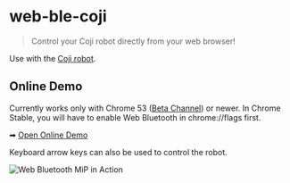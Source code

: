 # web-ble-coji

> Control your Coji robot directly from your web browser! 

Use with the [Coji robot](https://wowwee.com/coji).

## Online Demo

Currently works only with Chrome 53 ([Beta Channel]()) or newer. In Chrome Stable, you will have to enable Web Bluetooth in chrome://flags first.

➡ [Open Online Demo](https://gigawatts.github.io/web-ble-coji)

Keyboard arrow keys can also be used to control the robot.

![Web Bluetooth MiP in Action](screenshots/interface.jpg)

